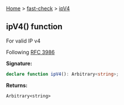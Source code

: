 [Home](/) &gt; [fast-check](../fast-check.md) &gt; [ipV4](ipV4_1.md)

## ipV4() function

For valid IP v4

Following [RFC 3986](https://tools.ietf.org/html/rfc3986#section-3.2.2)

<b>Signature:</b>

```typescript
declare function ipV4(): Arbitrary<string>;
```
<b>Returns:</b>

`Arbitrary<string>`

